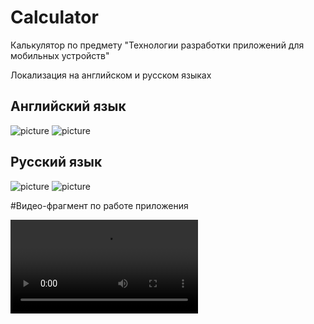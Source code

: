 # Calculator
Калькулятор по предмету "Технологии разработки приложений для мобильных устройств"

Локализация на английском и русском языках

## Английский язык

![picture](picture/en_calc.png )    ![picture](picture/en_l.png )

## Русский язык

![picture](picture/ru_calc.png )    ![picture](picture/ru_l.png )

#Видео-фрагмент по работе приложения

![picture](picture/stream.mov)

